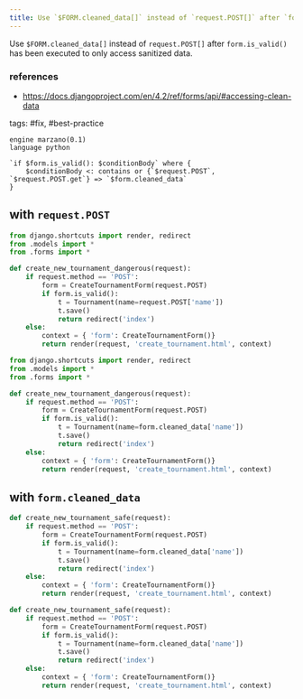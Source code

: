 ```yaml
---
title: Use `$FORM.cleaned_data[]` instead of `request.POST[]` after `form.is_valid()`
---
```


Use `$FORM.cleaned_data[]` instead of `request.POST[]` after `form.is_valid()` has been executed to only access sanitized data.

### references
- https://docs.djangoproject.com/en/4.2/ref/forms/api/#accessing-clean-data

tags: #fix, #best-practice

```grit
engine marzano(0.1)
language python

`if $form.is_valid(): $conditionBody` where {
    $conditionBody <: contains or {`$request.POST`, `$request.POST.get`} => `$form.cleaned_data`
}
```

## with `request.POST`

```python
from django.shortcuts import render, redirect
from .models import *
from .forms import *

def create_new_tournament_dangerous(request):
    if request.method == 'POST':
        form = CreateTournamentForm(request.POST)
        if form.is_valid():          
            t = Tournament(name=request.POST['name'])
            t.save()
            return redirect('index')
    else:
        context = { 'form': CreateTournamentForm()}
        return render(request, 'create_tournament.html', context)
```

```python
from django.shortcuts import render, redirect
from .models import *
from .forms import *

def create_new_tournament_dangerous(request):
    if request.method == 'POST':
        form = CreateTournamentForm(request.POST)
        if form.is_valid():          
            t = Tournament(name=form.cleaned_data['name'])
            t.save()
            return redirect('index')
    else:
        context = { 'form': CreateTournamentForm()}
        return render(request, 'create_tournament.html', context)
```


## with `form.cleaned_data`

```python
def create_new_tournament_safe(request):
    if request.method == 'POST':
        form = CreateTournamentForm(request.POST)
        if form.is_valid():
            t = Tournament(name=form.cleaned_data['name'])
            t.save()
            return redirect('index')
    else:
        context = { 'form': CreateTournamentForm()}
        return render(request, 'create_tournament.html', context)
```

```python
def create_new_tournament_safe(request):
    if request.method == 'POST':
        form = CreateTournamentForm(request.POST)
        if form.is_valid():
            t = Tournament(name=form.cleaned_data['name'])
            t.save()
            return redirect('index')
    else:
        context = { 'form': CreateTournamentForm()}
        return render(request, 'create_tournament.html', context)
```